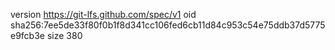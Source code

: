 version https://git-lfs.github.com/spec/v1
oid sha256:7ee5de33f80f0b1f8d341cc106fed6cb11d84c953c54e75ddb37d5775e9fcb3e
size 380
